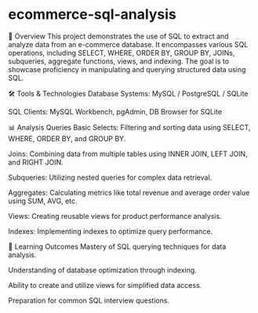# ecommerce-sql-analysis
📝 Overview
This project demonstrates the use of SQL to extract and analyze data from an e-commerce database. It encompasses various SQL operations, including SELECT, WHERE, ORDER BY, GROUP BY, JOINs, subqueries, aggregate functions, views, and indexing. The goal is to showcase proficiency in manipulating and querying structured data using SQL.

🛠️ Tools & Technologies
Database Systems: MySQL / PostgreSQL / SQLite

SQL Clients: MySQL Workbench, pgAdmin, DB Browser for SQLite

📊 Analysis Queries
Basic Selects: Filtering and sorting data using SELECT, WHERE, ORDER BY, and GROUP BY.

Joins: Combining data from multiple tables using INNER JOIN, LEFT JOIN, and RIGHT JOIN.

Subqueries: Utilizing nested queries for complex data retrieval.

Aggregates: Calculating metrics like total revenue and average order value using SUM, AVG, etc.

Views: Creating reusable views for product performance analysis.

Indexes: Implementing indexes to optimize query performance.

🎯 Learning Outcomes
Mastery of SQL querying techniques for data analysis.

Understanding of database optimization through indexing.

Ability to create and utilize views for simplified data access.

Preparation for common SQL interview questions.


